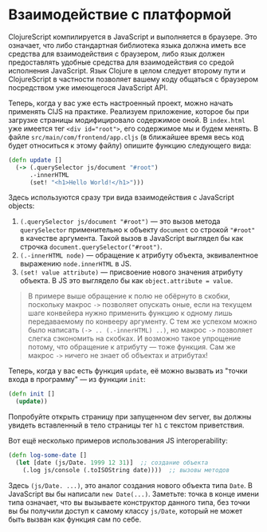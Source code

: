 # Взаимодействие с платформой

ClojureScript компилируется в JavaScript и выполняется в браузере. Это означает, что либо стандартная библиотека языка должна иметь все средства для взаимодействия с браузером, либо язык должен предоставлять удобные средства для взаимодействия со средой исполнения JavaScript. Язык Clojure в целом следует второму пути и ClojureScript в частности позволяет вашему коду общаться с браузером посредством уже имеющегося JavaScript API.

Теперь, когда у вас уже есть настроенный проект, можно начать применять ClJS на практике. Реализуем приложение, которое бы при загрузке страницы модифицировало содержимое оной. В `index.html` уже имеется тег `<div id="root">`, его содержимое мы и будем менять. В файле `src/main/com/frontend/app.cljs` (в ближайшее время весь код будет относиться к этому файлу) опишите функцию следующего вида:

```clojure
(defn update []
  (-> (.querySelector js/document "#root")
      .-innerHTML
      (set! "<h1>Hello World!</h1>")))
```

Здесь используются сразу три вида взаимодействия с JavaScript objects:

1. `(.querySelector js/document "#root")` — это вызов метода `querySelector` применительно к объекту `document` со строкой `"#root"` в качестве аргумента. Такой вызов в JavaScript выглядел бы как строчка `document.querySelector("#root")`.
2. `(.-innerHTML node)` — обращение к атрибуту объекта, эквивалентное выражению `node.innerHTML` в JS.
3. `(set! value attribute)` — присвоение нового значения атрибуту объекта. В JS это выглядело бы как `object.attribute = value`.

> В примере выше обращение к полю не обёрнуто в скобки, поскольку макрос `->` позволяет опускать оные, если на текущем шаге конвейера нужно применить функцию к одному лишь передаваемому по конвееру аргументу. С тем же успехом можно было написать `(-> .. (.-innerHTML) ..)`, но макрос `->` позволяет слегка сэкономить на скобках. И возможно такое упрощение потому, что обращение к атрибуту — тоже функция. Сам же макрос `->` ничего не знает об объектах и атрибутах!

Теперь, когда у вас есть функция `update`, её можно вызвать из "точки входа в программу" — из функции `init`:

```clojure
(defn init []
  (update))
```

Попробуйте открыть страницу при запущенном dev server, вы должны увидеть вставленный в тело страницы тег `h1` с текстом приветствия.

Вот ещё несколько примеров использования JS interoperability:

```clojure
(defn log-some-date []
  (let [date (js/Date. 1999 12 31)]  ;; создание объекта
    (.log js/console (.toISOString date))))  ;; вызовы методов
```

Здесь `(js/Date. ...)`, это аналог создания нового объекта типа `Date`. В JavaScript вы бы написали `new Date(...)`. Заметьте: точка в конце имени типа означает, что вы вызываете конструктор данного типа, без точки вы бы получили доступ к самому классу `js/Date`, который не может быть вызван как функция сам по себе.
